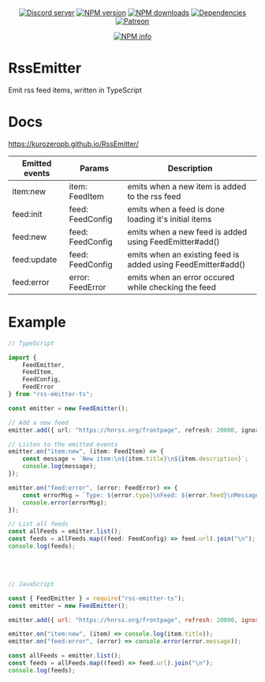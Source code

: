 <div align="center">
  <br />
  <p>
    <a href="https://discord.gg/p895czC"><img src="https://discordapp.com/api/guilds/240059867744698368/embed.png" alt="Discord server" /></a>
    <a href="https://www.npmjs.com/package/rss-emitter-ts"><img src="https://img.shields.io/npm/v/rss-emitter-ts.svg?maxAge=3600" alt="NPM version" /></a>
    <a href="https://www.npmjs.com/package/rss-emitter-ts"><img src="https://img.shields.io/npm/dt/rss-emitter-ts.svg?maxAge=3600" alt="NPM downloads" /></a>
    <a href="https://david-dm.org/KurozeroPB/rssemitter"><img src="https://img.shields.io/david/kurozeropb/rssemitter.svg?maxAge=3600" alt="Dependencies" /></a>
    <a href="https://www.patreon.com/Kurozero"><img src="https://img.shields.io/badge/donate-patreon-F96854.svg" alt="Patreon" /></a>
  </p>
  <p>
    <a href="https://nodei.co/npm/rss-emitter-ts/"><img src="https://nodei.co/npm/rss-emitter-ts.png?downloads=true&stars=true" alt="NPM info" /></a>
  </p>
</div>

# RssEmitter
Emit rss feed items, written in TypeScript

# Docs
https://kurozeropb.github.io/RssEmitter/

| Emitted events | Params            | Description                                                  |
|----------------|-------------------|--------------------------------------------------------------|
| item:new       | item:  FeedItem   | emits when a new item is added to the rss feed               |
| feed:init      | feed:  FeedConfig | emits when a feed is done loading it's initial items         |
| feed:new       | feed:  FeedConfig | emits when a new feed is added using FeedEmitter#add()       |
| feed:update    | feed:  FeedConfig | emits when an existing feed is added using FeedEmitter#add() |
| feed:error     | error: FeedError  | emits when an error occured while checking the feed          |

# Example
```ts
// TypeScript

import {
    FeedEmitter,
    FeedItem,
    FeedConfig,
    FeedError
} from "rss-emitter-ts";

const emitter = new FeedEmitter();

// Add a new feed
emitter.add({ url: "https://hnrss.org/frontpage", refresh: 20000, ignoreFirst: true });

// Listen to the emitted events
emitter.on("item:new", (item: FeedItem) => {
    const message = `New item:\n${item.title}\n${item.description}`;
    console.log(message);
});

emitter.on("feed:error", (error: FeedError) => {
    const errorMsg = `Type: ${error.type}\nFeed: ${error.feed}\nMessage: ${error.message}`;
    console.error(errorMsg);
});

// List all feeds
const allFeeds = emitter.list();
const feeds = allFeeds.map((feed: FeedConfig) => feed.url).join("\n");
console.log(feeds);
```

<br/><br/>

```js
// JavaScript

const { FeedEmitter } = require("rss-emitter-ts");
const emitter = new FeedEmitter();

emitter.add({ url: "https://hnrss.org/frontpage", refresh: 20000, ignoreFirst: true });

emitter.on("item:new", (item) => console.log(item.title));
emitter.on("feed:error", (error) => console.error(error.message));

const allFeeds = emitter.list();
const feeds = allFeeds.map((feed) => feed.url).join("\n");
console.log(feeds);
```
